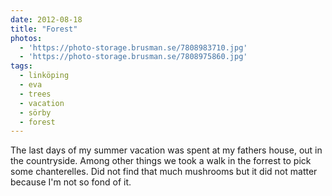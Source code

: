 ```yaml
---
date: 2012-08-18
title: "Forest"
photos:
  - 'https://photo-storage.brusman.se/7808983710.jpg'
  - 'https://photo-storage.brusman.se/7808975860.jpg'
tags:
  - linköping
  - eva
  - trees
  - vacation
  - sörby
  - forest
---
```


The last days of my summer vacation was spent at my fathers house, out in the countryside. Among other things we took a walk in the forrest to pick some chanterelles. Did not find that much mushrooms but it did not matter because I'm not so fond of it.
